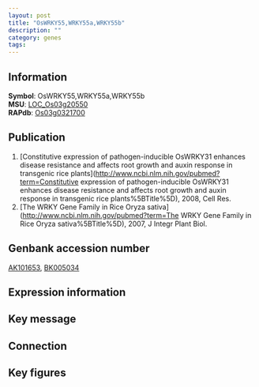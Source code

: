 ```yaml
---
layout: post
title: "OsWRKY55,WRKY55a,WRKY55b"
description: ""
category: genes
tags: 
---
```


## Information
__Symbol__: OsWRKY55,WRKY55a,WRKY55b  
__MSU__: [LOC_Os03g20550](http://rice.plantbiology.msu.edu/cgi-bin/ORF_infopage.cgi?orf=LOC_Os03g20550)  
__RAPdb__: [Os03g0321700](http://rapdb.dna.affrc.go.jp/viewer/gbrowse_details/irgsp1?name=Os03g0321700)  

## Publication
1. [Constitutive expression of pathogen-inducible OsWRKY31 enhances disease resistance and affects root growth and auxin response in transgenic rice plants](http://www.ncbi.nlm.nih.gov/pubmed?term=Constitutive expression of pathogen-inducible OsWRKY31 enhances disease resistance and affects root growth and auxin response in transgenic rice plants%5BTitle%5D), 2008, Cell Res.
2. [The WRKY Gene Family in Rice Oryza sativa](http://www.ncbi.nlm.nih.gov/pubmed?term=The WRKY Gene Family in Rice Oryza sativa%5BTitle%5D), 2007, J Integr Plant Biol.

## Genbank accession number
[AK101653](http://www.ncbi.nlm.nih.gov/nuccore/AK101653), [BK005034](http://www.ncbi.nlm.nih.gov/nuccore/BK005034)  

## Expression information

## Key message

## Connection

## Key figures


